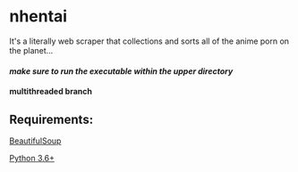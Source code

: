 # nhentai
It's a literally web scraper that collections and sorts all of the anime porn on the planet...

 #### _make sure to run the executable within the upper directory_

 #### multithreaded branch

## Requirements:
[BeautifulSoup](https://pypi.org/project/bs4)

[Python 3.6+](https://www.python.org/downloads)
